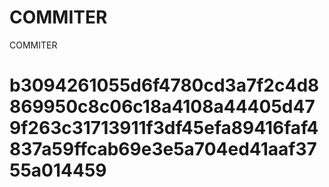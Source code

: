 # COMMITER
COMMITER






# b3094261055d6f4780cd3a7f2c4d8869950c8c06c18a4108a44405d479f263c31713911f3df45efa89416faf4837a59ffcab69e3e5a704ed41aaf3755a014459
